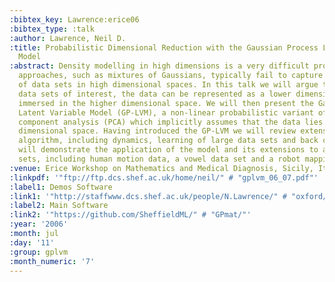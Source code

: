 ```yaml
---
:bibtex_key: Lawrence:erice06
:bibtex_type: :talk
:author: Lawrence, Neil D.
:title: Probabilistic Dimensional Reduction with the Gaussian Process Latent Variable
  Model
:abstract: Density modelling in high dimensions is a very difficult problem. Traditional
  approaches, such as mixtures of Gaussians, typically fail to capture the structure
  of data sets in high dimensional spaces. In this talk we will argue that for many
  data sets of interest, the data can be represented as a lower dimensional manifold
  immersed in the higher dimensional space. We will then present the Gaussian Process
  Latent Variable Model (GP-LVM), a non-linear probabilistic variant of principal
  component analysis (PCA) which implicitly assumes that the data lies on a lower
  dimensional space. Having introduced the GP-LVM we will review extensions to the
  algorithm, including dynamics, learning of large data sets and back constraints.  We
  will demonstrate the application of the model and its extensions to a range of data
  sets, including human motion data, a vowel data set and a robot mapping problem.
:venue: Erice Workshop on Mathematics and Medical Diagnosis, Sicily, Italy
:linkpdf: '"ftp://ftp.dcs.shef.ac.uk/home/neil/" # "gplvm_06_07.pdf"'
:label1: Demos Software
:link1: '"http://staffwww.dcs.shef.ac.uk/people/N.Lawrence/" # "oxford/"'
:label2: Main Software
:link2: '"https://github.com/SheffieldML/" # "GPmat/"'
:year: '2006'
:month: jul
:day: '11'
:group: gplvm
:month_numeric: '7'
---
```

